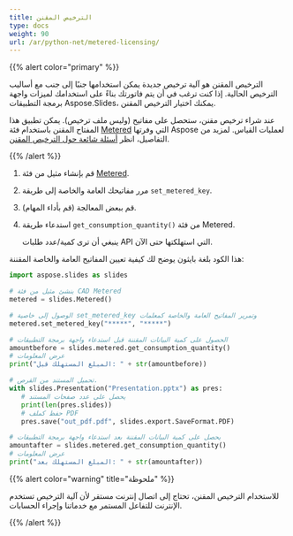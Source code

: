 ```yaml
---
title: الترخيص المقنن
type: docs
weight: 90
url: /ar/python-net/metered-licensing/
---
```


{{% alert color="primary" %}} 

الترخيص المقنن هو آلية ترخيص جديدة يمكن استخدامها جنبًا إلى جنب مع أساليب الترخيص الحالية. إذا كنت ترغب في أن يتم فاتورتك بناءً على استخدامك لميزات واجهة برمجة التطبيقات Aspose.Slides، يمكنك اختيار الترخيص المقنن.

عند شراء ترخيص مقنن، ستحصل على مفاتيح (وليس ملف ترخيص). يمكن تطبيق هذا المفتاح المقنن باستخدام فئة [Metered](https://reference.aspose.com/slides/python-net/aspose.slides/metered/) التي وفرتها Aspose لعمليات القياس. لمزيد من التفاصيل، انظر [أسئلة شائعة حول الترخيص المقنن](https://purchase.aspose.com/faqs/licensing/metered).

{{% /alert %}} 

1. قم بإنشاء مثيل من فئة [Metered](https://reference.aspose.com/slides/python-net/aspose.slides/metered/).
1. مرر مفاتيحك العامة والخاصة إلى طريقة `set_metered_key`.
1. قم ببعض المعالجة (قم بأداء المهام).
1. استدعاء طريقة `get_consumption_quantity()` من فئة Metered.

   ينبغي أن ترى كمية/عدد طلبات API التي استهلكتها حتى الآن.

هذا الكود بلغة بايثون يوضح لك كيفية تعيين المفاتيح العامة والخاصة المقننة:

```python
import aspose.slides as slides

# ينشئ مثيل من فئة CAD Metered
metered = slides.Metered()

# الوصول إلى خاصية set_metered_key وتمرير المفاتيح العامة والخاصة كمعلمات
metered.set_metered_key("*****", "*****")

# الحصول على كمية البيانات المقننة قبل استدعاء واجهة برمجة التطبيقات
amountbefore = slides.metered.get_consumption_quantity()
# عرض المعلومات
print("المبلغ المستهلك قبل: " + str(amountbefore))

# تحميل المستند من القرص.
with slides.Presentation("Presentation.pptx") as pres:
   # يحصل على عدد صفحات المستند
   print(len(pres.slides))
   # حفظ كملف PDF
   pres.save("out_pdf.pdf", slides.export.SaveFormat.PDF)

# يحصل على كمية البيانات المقننة بعد استدعاء واجهة برمجة التطبيقات
amountafter = slides.metered.get_consumption_quantity()
# عرض المعلومات
print("المبلغ المستهلك بعد: " + str(amountafter))
```

{{% alert color="warning" title="ملحوظة"  %}} 

للاستخدام الترخيص المقنن، تحتاج إلى اتصال إنترنت مستقر لأن آلية الترخيص تستخدم الإنترنت للتفاعل المستمر مع خدماتنا وإجراء الحسابات.

{{% /alert %}} 